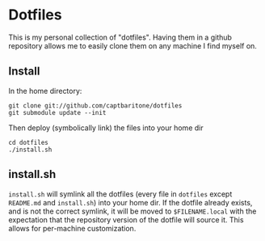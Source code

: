 Dotfiles
========

This is my personal collection of "dotfiles". Having them in a github
repository allows me to easily clone them on any machine I find myself on.

Install
-------

In the home directory:

    git clone git://github.com/captbaritone/dotfiles
    git submodule update --init


Then deploy (symbolically link) the files into your home dir

    cd dotfiles
    ./install.sh


install.sh
----------

`install.sh` will symlink all the dotfiles (every file in `dotfiles` except
`README.md` and `install.sh`) into your home dir. If the dotfile already
exists, and is not the correct symlink, it will be moved to `$FILENAME.local`
with the expectation that the repository version of the dotfile will source it.
This allows for per-machine customization.
